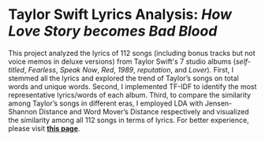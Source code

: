 # Taylor Swift Lyrics Analysis: *How Love Story becomes Bad Blood*

This project analyzed the lyrics of 112 songs (including bonus tracks but not voice memos in deluxe versions) from Taylor Swift's 7 studio albums (*self-titled*, *Fearless*, *Speak Now*, *Red*, *1989*, *reputation*, and *Lover*). First, I stemmed all the lyrics and explored the trend of Taylor’s songs on total words and unique words. Second, I implemented TF-IDF to identify the most representative lyrics/words of each album. Third, to compare the similarity among Taylor’s songs in different eras, I employed LDA with Jensen-Shannon Distance and Word Mover’s Distance respectively and visualized the similarity among all 112 songs in terms of lyrics. For better experience, please visit [**this page**](https://y-hang.github.io/TS-Lyrics-Analysis/index.html).
